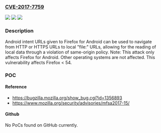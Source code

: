 ### [CVE-2017-7759](https://cve.mitre.org/cgi-bin/cvename.cgi?name=CVE-2017-7759)
![](https://img.shields.io/static/v1?label=Product&message=Firefox&color=blue)
![](https://img.shields.io/static/v1?label=Version&message=%3C%2054%20&color=brighgreen)
![](https://img.shields.io/static/v1?label=Vulnerability&message=Android%20intent%20URLs%20can%20cause%20navigation%20to%20local%20file%20system&color=brighgreen)

### Description

Android intent URLs given to Firefox for Android can be used to navigate from HTTP or HTTPS URLs to local "file:" URLs, allowing for the reading of local data through a violation of same-origin policy. Note: This attack only affects Firefox for Android. Other operating systems are not affected. This vulnerability affects Firefox < 54.

### POC

#### Reference
- https://bugzilla.mozilla.org/show_bug.cgi?id=1356893
- https://www.mozilla.org/security/advisories/mfsa2017-15/

#### Github
No PoCs found on GitHub currently.

